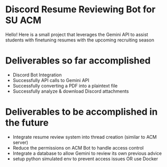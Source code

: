 # Discord Resume Reviewing Bot for SU ACM
Hello! Here is a small project that leverages the Gemini API to assist students with finetuning resumes with the upcoming recruiting season

# Deliverables so far accomplished
- Discord Bot Integration
- Successfully API calls to Gemini API
- Successfully converting a PDF into a plaintext file
- Successfully analyze & download Discord attachments

# Deliverables to be accomplished in the future
- Integrate resume review system into thread creation (similar to ACM server)
- Reduce the permissions on ACM Bot to handle access control
- Integrate a database to allow Gemini to review its own previous advice
- setup python simulated env to prevent access issues OR use Docker